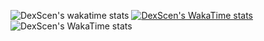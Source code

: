 ![DexScen's wakatime stats](https://github-readme-stats.vercel.app/api/wakatime?username=DexScen&theme=radical&langs_count=18&layout=compact)
[![DexScen's WakaTime stats](https://github-readme-stats.vercel.app/api/wakatime?username=DexScen\&theme=radical&langs_count=18&layout=compact)](https://github.com/anuraghazra/github-readme-stats)
![DexScen's WakaTime stats](https://github-readme-stats.vercel.app/api/wakatime?username=DexScen\&layout=compact)
